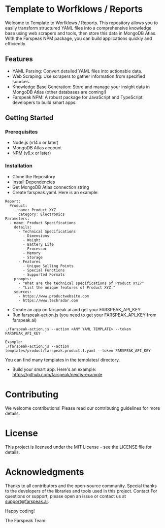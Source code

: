# Template to Worfklows / Reports

Welcome to Template to Worfklows / Reports.
This repository allows you to easily transform structured YAML files into a comprehensive knowledge base using web scrapers and tools, then store this data in MongoDB Atlas. With the Farspeak NPM package, you can build applications quickly and efficiently.

## Features
* YAML Parsing: Convert detailed YAML files into actionable data.
* Web Scraping: Use scrapers to gather information from specified sources.
* Knowledge Base Generation: Store and manage your insight data in MongoDB Atlas (other databases are coming!)
* Farspeak NPM: A robust package for JavaScript and TypeScript developers to build smart apps.
  
## Getting Started

### Prerequisites
* Node.js (v14.x or later)
* MongoDB Atlas account
* NPM (v6.x or later)

### Installation
* Clone the Repository
* Install Dependencies
* Get MongoDB Atlas connection string
* Create farspeak.yaml. Here is an example:

```
Report:
  Product: 
    - name: Product XYZ
      category: Electronics
Parameters:
  - name: Product Specifications
    details:
      - Technical Specifications
        - Dimensions
        - Weight
        - Battery Life
        - Processor
        - Memory
        - Storage
      - Features
        - Unique Selling Points
        - Special Functions
        - Supported Formats
    prompts:
      - "What are the technical specifications of Product XYZ?"
      - "List the unique features of Product XYZ."
    sources:
      - https://www.productwebsite.com
      - https://www.techradar.com
```
* Create an app on farspeak.ai and get your FARSPEAK_API_KEY. 
* Run farspeak-action.js (you need to get your FARSPEAK_API_KEY from farspeak.ai)

```
./farspeak-action.js --action <ANY YAML TEMPLATE> --token FARSPEAK_API_KEY

Example: 
./farspeak-action.js --action templates/product/farspeak.product.1.yaml --token FARSPEAK_API_KEY
```
You can find many templates in the templates/ directory.

* Build your smart app. Here's an example: https://github.com/farspeak/nextjs-example

# Contributing
We welcome contributions! Please read our contributing guidelines for more details.

# License
This project is licensed under the MIT License - see the LICENSE file for details.

# Acknowledgments
Thanks to all contributors and the open-source community.
Special thanks to the developers of the libraries and tools used in this project.
Contact
For questions or support, please open an issue or contact us at support@farspeak.ai.

Happy coding!

The Farspeak Team
